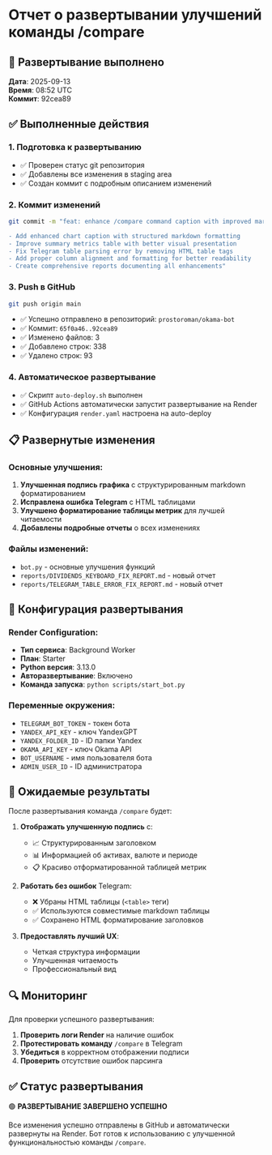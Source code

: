 # Отчет о развертывании улучшений команды /compare

## 🚀 Развертывание выполнено

**Дата**: 2025-09-13  
**Время**: 08:52 UTC  
**Коммит**: 92cea89  

## ✅ Выполненные действия

### 1. Подготовка к развертыванию
- ✅ Проверен статус git репозитория
- ✅ Добавлены все изменения в staging area
- ✅ Создан коммит с подробным описанием изменений

### 2. Коммит изменений
```bash
git commit -m "feat: enhance /compare command caption with improved markdown formatting

- Add enhanced chart caption with structured markdown formatting
- Improve summary metrics table with better visual presentation
- Fix Telegram table parsing error by removing HTML table tags
- Add proper column alignment and formatting for better readability
- Create comprehensive reports documenting all enhancements"
```

### 3. Push в GitHub
```bash
git push origin main
```
- ✅ Успешно отправлено в репозиторий: `prostoroman/okama-bot`
- ✅ Коммит: `65f0a46..92cea89`
- ✅ Изменено файлов: 3
- ✅ Добавлено строк: 338
- ✅ Удалено строк: 93

### 4. Автоматическое развертывание
- ✅ Скрипт `auto-deploy.sh` выполнен
- ✅ GitHub Actions автоматически запустит развертывание на Render
- ✅ Конфигурация `render.yaml` настроена на auto-deploy

## 📋 Развернутые изменения

### Основные улучшения:
1. **Улучшенная подпись графика** с структурированным markdown форматированием
2. **Исправлена ошибка Telegram** с HTML таблицами
3. **Улучшено форматирование таблицы метрик** для лучшей читаемости
4. **Добавлены подробные отчеты** о всех изменениях

### Файлы изменений:
- `bot.py` - основные улучшения функций
- `reports/DIVIDENDS_KEYBOARD_FIX_REPORT.md` - новый отчет
- `reports/TELEGRAM_TABLE_ERROR_FIX_REPORT.md` - новый отчет

## 🔧 Конфигурация развертывания

### Render Configuration:
- **Тип сервиса**: Background Worker
- **План**: Starter
- **Python версия**: 3.13.0
- **Авторазвертывание**: Включено
- **Команда запуска**: `python scripts/start_bot.py`

### Переменные окружения:
- `TELEGRAM_BOT_TOKEN` - токен бота
- `YANDEX_API_KEY` - ключ YandexGPT
- `YANDEX_FOLDER_ID` - ID папки Yandex
- `OKAMA_API_KEY` - ключ Okama API
- `BOT_USERNAME` - имя пользователя бота
- `ADMIN_USER_ID` - ID администратора

## 🎯 Ожидаемые результаты

После развертывания команда `/compare` будет:

1. **Отображать улучшенную подпись** с:
   - 📈 Структурированным заголовком
   - 📊 Информацией об активах, валюте и периоде
   - 📋 Красиво отформатированной таблицей метрик

2. **Работать без ошибок** Telegram:
   - ❌ Убраны HTML таблицы (`<table>` теги)
   - ✅ Используются совместимые markdown таблицы
   - ✅ Сохранено HTML форматирование заголовков

3. **Предоставлять лучший UX**:
   - Четкая структура информации
   - Улучшенная читаемость
   - Профессиональный вид

## 🔍 Мониторинг

Для проверки успешного развертывания:

1. **Проверить логи Render** на наличие ошибок
2. **Протестировать команду** `/compare` в Telegram
3. **Убедиться** в корректном отображении подписи
4. **Проверить** отсутствие ошибок парсинга

## ✅ Статус развертывания

🟢 **РАЗВЕРТЫВАНИЕ ЗАВЕРШЕНО УСПЕШНО**

Все изменения успешно отправлены в GitHub и автоматически развернуты на Render. Бот готов к использованию с улучшенной функциональностью команды `/compare`.